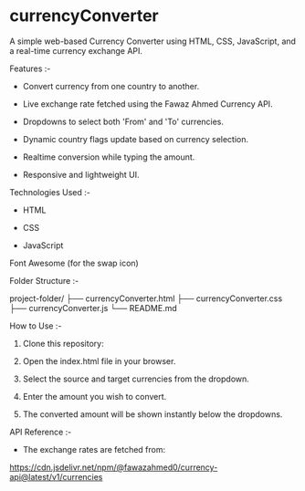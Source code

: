 # currencyConverter

A simple web-based Currency Converter using HTML, CSS, JavaScript, and a real-time currency exchange API.


Features :-

- Convert currency from one country to another.

- Live exchange rate fetched using the Fawaz Ahmed Currency API.

- Dropdowns to select both 'From' and 'To' currencies.

- Dynamic country flags update based on currency selection.

- Realtime conversion while typing the amount.

- Responsive and lightweight UI.



Technologies Used :-

- HTML

- CSS

- JavaScript

Font Awesome (for the swap icon)

Folder Structure :-

project-folder/
├── currencyConverter.html
├── currencyConverter.css
├── currencyConverter.js
└── README.md


How to Use :- 

1. Clone this repository:

2. Open the index.html file in your browser.

3. Select the source and target currencies from the dropdown.

4. Enter the amount you wish to convert.

5. The converted amount will be shown instantly below the dropdowns.



API Reference :-

- The exchange rates are fetched from:

https://cdn.jsdelivr.net/npm/@fawazahmed0/currency-api@latest/v1/currencies









